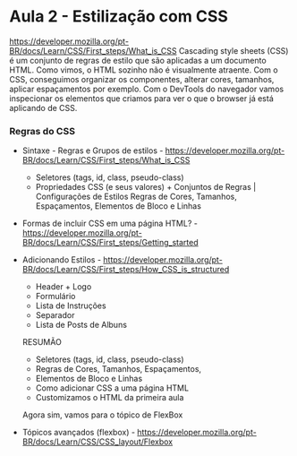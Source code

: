 # Aula 2 - Estilização com CSS

https://developer.mozilla.org/pt-BR/docs/Learn/CSS/First_steps/What_is_CSS
Cascading style sheets (CSS) é um conjunto de regras de estilo que são aplicadas a um documento HTML.
Como vimos, o HTML sozinho não é visualmente atraente. Com o CSS, conseguimos organizar os componentes, alterar cores, tamanhos, aplicar espaçamentos por exemplo.
Com o DevTools do navegador vamos inspecionar os elementos que criamos para ver o que o browser já está aplicando de CSS.

### Regras do CSS

- Sintaxe - Regras e Grupos de estilos - https://developer.mozilla.org/pt-BR/docs/Learn/CSS/First_steps/What_is_CSS

  - Seletores (tags, id, class, pseudo-class)
  - Propriedades CSS (e seus valores) + Conjuntos de Regras | Configurações de Estilos
    Regras de Cores, Tamanhos, Espaçamentos,
    Elementos de Bloco e Linhas

- Formas de incluir CSS em uma página HTML? - https://developer.mozilla.org/pt-BR/docs/Learn/CSS/First_steps/Getting_started
- Adicionando Estilos - https://developer.mozilla.org/pt-BR/docs/Learn/CSS/First_steps/How_CSS_is_structured

  - Header + Logo
  - Formulário
  - Lista de Instruções
  - Separador
  - Lista de Posts de Albuns

  RESUMÃO

  - Seletores (tags, id, class, pseudo-class)
  - Regras de Cores, Tamanhos, Espaçamentos,
  - Elementos de Bloco e Linhas
  - Como adicionar CSS a uma página HTML
  - Customizamos o HTML da primeira aula

  Agora sim, vamos para o tópico de FlexBox

- Tópicos avançados (flexbox) - https://developer.mozilla.org/pt-BR/docs/Learn/CSS/CSS_layout/Flexbox
